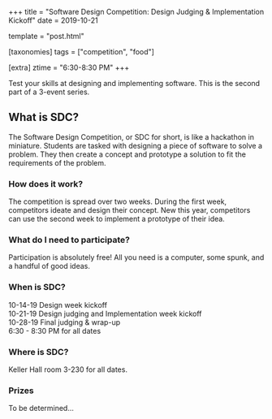 +++
title = "Software Design Competition: Design Judging & Implementation Kickoff"
date = 2019-10-21

template = "post.html"

[taxonomies]
tags = ["competition", "food"]

[extra]
ztime = "6:30-8:30 PM"
+++

Test your skills at designing and implementing software.
This is the second part of a 3-event series.

<!-- more -->

## What is SDC?

The Software Design Competition, or SDC for short, is like a
hackathon in miniature. Students are tasked with designing a piece of
software to solve a problem. They then create a concept and prototype
a solution to fit the requirements of the problem.

### How does it work?

The competition is spread over two weeks. During the first week,
competitors ideate and design their concept. New this year,
competitors can use the second week to implement a prototype of their
idea.

### What do I need to participate?

Participation is absolutely free! All you need is a computer, some
spunk, and a handful of good ideas.

### When is SDC?
10-14-19 Design week kickoff   
10-21-19 Design judging and Implementation week kickoff  
10-28-19 Final judging & wrap-up  
6:30 - 8:30 PM for all dates  

### Where is SDC?
Keller Hall room 3-230 for all dates.  


### Prizes

To be determined...
